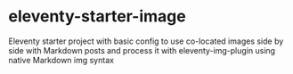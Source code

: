 # eleventy-starter-image
Eleventy starter project with basic config to use co-located images side by side with Markdown posts and process it with eleventy-img-plugin using native Markdown img syntax

